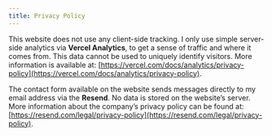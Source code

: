 ```yaml
---
title: Privacy Policy
---
```


This website does not use any client-side tracking. I only use simple server-side analytics via **Vercel Analytics**, to get a sense of traffic and where it comes from. This data cannot be used to uniquely identify visitors. More information is available at: [https://vercel.com/docs/analytics/privacy-policy](https://vercel.com/docs/analytics/privacy-policy).

The contact form available on the website sends messages directly to my email address via the **Resend**. No data is stored on the website’s server.
More information about the company’s privacy policy can be found at: [https://resend.com/legal/privacy-policy](https://resend.com/legal/privacy-policy).
